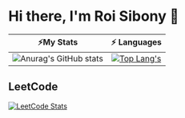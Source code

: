 # Hi there, I'm Roi Sibony 👋

|                                                                                    ⚡My Stats                                                                                      |                                                                                                    ⚡ Languages                                                                                                    |
|:----------------------------------------------------------------------------------------------------------------------------------------------------------------------------------------------:|:----------------------------------------------------------------------------------------------------------------------------------------------------------------------------------------------------------------:|
|![Anurag's GitHub stats](https://github-readme-stats.vercel.app/api?username=RoiSibony&show_icons=true&rank_icon=github&theme=dracula&icon_color=ff79c6&cache_seconds=180) | [![Top Lang's](https://github-readme-stats.vercel.app/api/top-langs/?username=RoiSibony&hide=jupyter%20notebook&layout=compact&langs_count=6&card_width=450&theme=dracula)](https://github.com/anuraghazra/github-readme-stats&cache_seconds=180) |

## LeetCode

[![LeetCode Stats](https://leetcard.jacoblin.cool/RoiSibony?&theme=unicorn&hide=ranking&ext=skills)](https://leetcode.com/RoiSibony/&cache_seconds=180)

